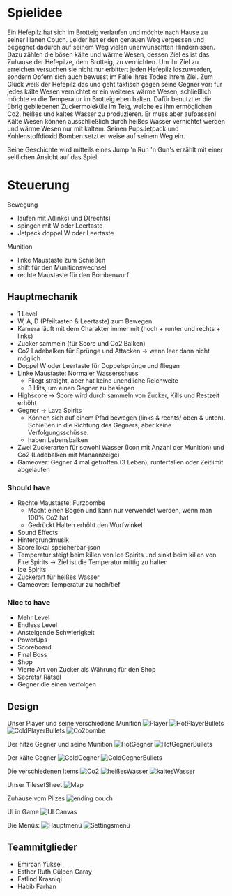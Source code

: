 # Spielidee
Ein Hefepilz hat sich im Brotteig verlaufen und möchte nach Hause zu seiner lilanen Couch. Leider hat er den genauen Weg vergessen und begegnet dadurch auf seinem Weg vielen unerwünschten Hindernissen. Dazu zählen die bösen kälte und wärme Wesen, dessen Ziel es ist das Zuhause der Hefepilze, dem Brotteig, zu vernichten. Um ihr Ziel zu erreichen versuchen sie nicht nur erbittert jeden Hefepilz loszuwerden, sondern Opfern sich auch bewusst im Falle ihres Todes ihrem Ziel. Zum Glück weiß der Hefepilz das und geht taktisch gegen seine Gegner vor: für jedes kälte Wesen vernichtet er ein weiteres wärme Wesen, schließlich möchte er die Temperatur im Brotteig eben halten. Dafür benutzt er die übrig gebliebenen Zuckermoleküle im Teig, welche es ihm ermöglichen Co2, heißes und kaltes Wasser zu produzieren. Er muss aber aufpassen! Kälte Wesen können ausschließlich durch heißes Wasser vernichtet werden und wärme Wesen nur mit kaltem. Seinen PupsJetpack und Kohlenstoffdioxid Bomben setzt er weise auf seinem Weg ein. 

Seine Geschichte wird mitteils eines Jump 'n Run 'n Gun's erzählt mit einer seitlichen Ansicht auf das Spiel. 


# Steuerung

Bewegung
* laufen mit A(links) und D(rechts)
* spingen mit W oder Leertaste 
* Jetpack doppel W oder Leertaste

Munition
* linke Maustaste zum Schießen
* shift für den Munitionswechsel
* rechte Maustaste für den Bombenwurf


## Hauptmechanik
* 1 Level
* W, A, D (Pfeiltasten & Leertaste) zum Bewegen  
* Kamera läuft mit dem Charakter immer mit (hoch + runter und rechts + links)
* Zucker sammeln (für Score und Co2 Balken)
* Co2 Ladebalken für Sprünge und Attacken → wenn leer dann nicht möglich
* Doppel W oder Leertaste für Doppelsprünge und fliegen
* Linke Maustaste: Normaler Wasserschuss
  * Fliegt straight, aber hat keine unendliche Reichweite
  * 3 Hits, um einen Gegner zu besiegen
* Highscore → Score wird durch sammeln von Zucker, Kills und Restzeit erhöht
* Gegner → Lava Spirits
  * Können sich auf einem Pfad bewegen (links & rechts/ oben & unten). Schießen in die Richtung des Gegners, aber keine Verfolgungsschüsse.
  * haben Lebensbalken
* Zwei Zuckerarten für sowohl Wasser (Icon mit Anzahl der Munition) und Co2  (Ladebalken mit Manaanzeige)
* Gameover: Gegner 4 mal getroffen (3 Leben), runterfallen oder Zeitlimit abgelaufen


### Should have
* Rechte Maustaste: Furzbombe
  * Macht einen Bogen und kann nur verwendet werden, wenn man 100% Co2 hat
  * Gedrückt Halten erhöht den Wurfwinkel
* Sound Effects
* Hintergrundmusik
* Score lokal speicherbar-json
* Temperatur steigt beim killen von Ice Spirits und sinkt beim killen von Fire Spirits →  Ziel ist die Temperatur mittig zu halten
* Ice Spirits
* Zuckerart für heißes Wasser
* Gameover: Temperatur zu hoch/tief


### Nice to have
* Mehr Level
* Endless Level
* Ansteigende Schwierigkeit
* PowerUps
* Scoreboard
* Final Boss
* Shop
* Vierte Art von Zucker als Währung für den Shop
* Secrets/ Rätsel
* Gegner die einen verfolgen


## Design
Unser Player und seine verschiedene Munition
![Player](https://github.com/EyCrime/FantasticHefe/blob/main/images/jumping.png)
![HotPlayerBullets](https://github.com/EyCrime/FantasticHefe/blob/main/images/hotWaterbullet_Spritesheat.png)
![ColdPlayerBullets](https://github.com/EyCrime/FantasticHefe/blob/main/images/coldWaterbullet_Spritesheat.png)
![Co2bombe](https://github.com/EyCrime/FantasticHefe/blob/main/images/1.png)

Der hitze Gegner und seine Munition
![HotGegner](https://github.com/EyCrime/FantasticHefe/blob/main/images/Fire_Spirit_Spritesheat.png)
![HotGegnerBullets](https://github.com/EyCrime/FantasticHefe/blob/main/images/hotProjectile_Spritesheat.png)

Der kälte Gegner
![ColdGegner](https://github.com/EyCrime/FantasticHefe/blob/main/images/Ice_Spirit_Spritesheat.png)
![ColdGegnerBullets](https://github.com/EyCrime/FantasticHefe/blob/main/images/coldProjectile_Spritesheat.png)

Die verschiedenen Items
![Co2](https://github.com/EyCrime/FantasticHefe/blob/main/images/CZucker.png)
![heißesWasser](https://github.com/EyCrime/FantasticHefe/blob/main/images/HZucker.png)
![kaltesWasser](https://github.com/EyCrime/FantasticHefe/blob/main/images/KZucker.png)

Unser TilesetSheet
![Map](https://github.com/EyCrime/FantasticHefe/blob/main/images/TilesetMap-export.png)

Zuhause vom Pilzes
![ending couch](https://github.com/EyCrime/FantasticHefe/blob/main/images/Finish-export.png)

UI in Game
![UI Canvas](https://github.com/EyCrime/FantasticHefe/blob/main/images/UI.png)

Die Menüs:
![Hauptmenü](https://github.com/EyCrime/FantasticHefe/blob/main/images/Hauptmen%C3%BC.png)
![Settingsmenü](https://github.com/EyCrime/FantasticHefe/blob/main/images/settingsmenu.png)


## Teammitglieder
* Emircan Yüksel
* Esther Ruth Gülpen Garay
* Fatlind Krasniqi
* Habib Farhan
